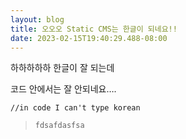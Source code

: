 ```yaml
---
layout: blog
title: 오오오 Static CMS는 한글이 되네요!!
date: 2023-02-15T19:40:29.488-08:00
---
```

하하하하하 한글이 잘 되는데

코드 안에서는 잘 안되네요….

```what do i put here
//in code I can't type korean
```

> `fdsafdasfsa`




















